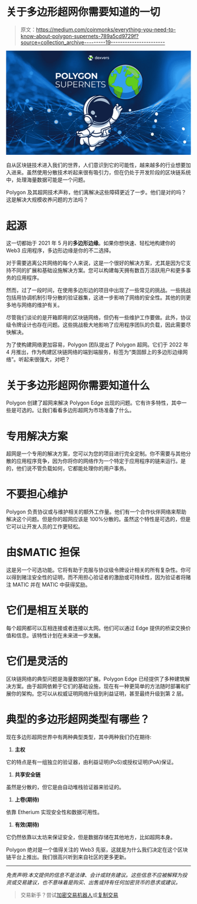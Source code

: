 # 关于多边形超网你需要知道的一切

> 原文：<https://medium.com/coinmonks/everything-you-need-to-know-about-polygon-supernets-789a5cd9729f?source=collection_archive---------19----------------------->

![](img/557a4a4517563e01038131021a45444e.png)

自从区块链技术进入我们的世界，人们意识到它的可能性，越来越多的行业想要加入进来。虽然使用分散技术听起来很有吸引力，但在仍处于开发阶段的区块链系统中，处理海量数据可能是一个问题。

Polygon 及其超网技术声称，他们离解决这些障碍更近了一步。他们是对的吗？这是解决大规模收养问题的方法吗？

# 起源

这一切都始于 2021 年 5 月的**多边形边缘**。如果你想快速、轻松地构建你的 Web3 应用程序，多边形边缘是你的不二选择。

对于需要逃离公共网络的每个人来说，这是一个很好的解决方案，尤其是因为它支持不同的扩展和基础设施解决方案。您可以构建每天拥有数百万活跃用户和更多事务的应用程序。

然而，过了一段时间，在使用多边形边的项目中出现了一些常见的挑战。一些挑战包括用协调机制引导分散的验证器集，这进一步影响了网络的安全性。其他的则更多地与网络的维护有关。

尽管我们谈论的是开箱即用的区块链网络，但仍有一些维护工作要做。此外，协议级令牌设计也存在问题。这些挑战极大地影响了应用程序团队的负载，因此需要尽快解决。

为了使构建网络更加容易，Polygon 团队提出了 Polygon 超网。它们于 2022 年 4 月推出，作为构建区块链网络的端到端服务，标签为“类固醇上的多边形边缘网络”。听起来很强大，对吧？

# 关于多边形超网你需要知道什么

Polygon 创建了超网来解决 Polygon Edge 出现的问题。它有许多特性，其中一些是可选的。让我们看看多边形超网为市场准备了什么。

# 专用解决方案

超网是一个专用的解决方案，您可以为您的项目进行完全定制。你不需要与其他分散的应用程序竞争，因为你将你的网络作为一个特定于应用程序的链来运行。是的，他们说不管负载如何，它都能处理你的用户事务。

# 不要担心维护

Polygon 负责协议或与维护相关的额外工作量。他们有一个合作伙伴网络来帮助解决这个问题。但是你的超网应该是 100%分散的。虽然这个特性是可选的，但是它可以让开发人员的工作更轻松。

# 由$MATIC 担保

这是另一个可选功能。它将有助于克服与协议级令牌设计相关的所有复杂性。你可以得到赌注安全性的证明，而不用担心验证者的激励或可持续性，因为验证者将赌注 MATIC 并在 MATIC 中获得奖励。

# 它们是相互关联的

每个超网都可以互相连接或者连接以太网。他们可以通过 Edge 提供的桥梁交换价值和信息。该特性计划在未来进一步发展。

# 它们是灵活的

区块链网络的典型问题是海量数据的扩展。Polygon Edge 已经提供了多种建筑解决方案。由于超网依赖于它们的基础设施，现在有一种更简单的方法随时部署和扩展你的架构。您可以从权威证明网络升级到利益证明，甚至最终升级到第 2 层。

# 典型的多边形超网类型有哪些？

现在多边形超网世界中有两种典型类型，其中两种我们仍在期待:

1.  **主权**

它的特点是有一组独立的验证器，由利益证明(PoS)或授权证明(PoA)保证。

1.  **共享安全链**

虽然是分散的，但它是由自动堆栈验证器来验证的。

1.  **上卷(期待)**

依靠 Etherium 实现安全性和数据可用性。

1.  **有效(期待)**

它仍然依靠以太坊来保证安全，但是数据存储在其他地方，比如超网本身。

Polygon 绝对是一个值得关注的 Web3 先驱，这就是为什么我们决定在这个区块链平台上推出。我们很高兴听到来自社区的更多更新。

___

*免责声明:本文提供的信息不是法律、会计或财务建议。这些信息不应被解释为投资或交易建议，也不意味着是购买、出售或持有任何加密货币的恳求或建议。*

> 交易新手？尝试[加密交易机器人](/coinmonks/crypto-trading-bot-c2ffce8acb2a)或[复制交易](/coinmonks/top-10-crypto-copy-trading-platforms-for-beginners-d0c37c7d698c)